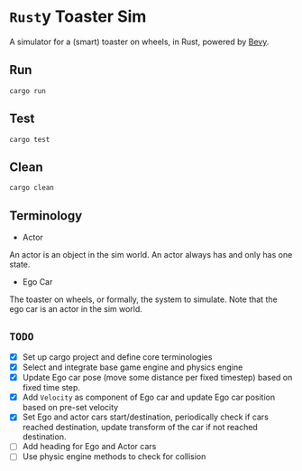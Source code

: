 # `Rust`y Toaster Sim
A simulator for a (smart) toaster on wheels, in Rust, powered by [Bevy](https://bevyengine.org/).

## Run
```shell
cargo run
```

## Test
```shell
cargo test
```

## Clean
```shell
cargo clean
```

## Terminology
- Actor

An actor is an object in the sim world. An actor always has and only has one state.

- Ego Car

The toaster on wheels, or formally, the system to simulate. Note that the ego car is an actor in the sim world.


## `TODO`
- [x] Set up cargo project and define core terminologies
- [x] Select and integrate base game engine and physics engine
- [x] Update Ego car pose (move some distance per fixed timestep) based on fixed time step.
- [x] Add `Velocity` as component of Ego car and update Ego car position based on pre-set velocity
- [x] Set Ego and actor cars start/destination, periodically check if cars reached destination, update transform of the car if not reached destination.
- [ ] Add heading for Ego and Actor cars
- [ ] Use physic engine methods to check for collision

